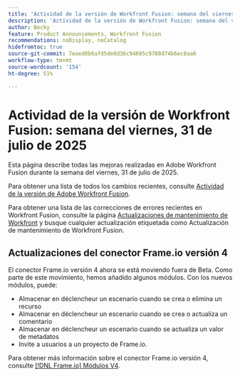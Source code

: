 ```yaml
---
title: 'Actividad de la versión de Workfront Fusion: semana del viernes, 31 de julio de 2025'
description: 'Actividad de la versión de Workfront Fusion: semana del viernes, 31 de julio de 2025'
author: Becky
feature: Product Announcements, Workfront Fusion
recommendations: noDisplay, noCatalog
hidefromtoc: true
source-git-commit: 7eaed8b6afd5de0d36c94605c9708d74b6ec8aa6
workflow-type: tm+mt
source-wordcount: '154'
ht-degree: 51%

---
```


# Actividad de la versión de Workfront Fusion: semana del viernes, 31 de julio de 2025

Esta página describe todas las mejoras realizadas en Adobe Workfront Fusion durante la semana del viernes, 31 de julio de 2025.

Para obtener una lista de todos los cambios recientes, consulte [Actividad de la versión de Adobe Workfront Fusion](/help/workfront-fusion/fusion-product-releases/fusion-release-activity.md).

Para obtener una lista de las correcciones de errores recientes en Workfront Fusion, consulte la página [Actualizaciones de mantenimiento de Workfront](https://experienceleague.adobe.com/es/docs/workfront-known-issues/releases/current-updates) y busque cualquier actualización etiquetada como Actualización de mantenimiento de Workfront Fusion.

## Actualizaciones del conector Frame.io versión 4

El conector Frame.io versión 4 ahora se está moviendo fuera de Beta. Como parte de este movimiento, hemos añadido algunos módulos. Con los nuevos módulos, puede:

* Almacenar en déclencheur un escenario cuando se crea o elimina un recurso
* Almacenar en déclencheur un escenario cuando se crea o actualiza un comentario
* Almacenar en déclencheur un escenario cuando se actualiza un valor de metadatos
* Invite a usuarios a un proyecto de Frame.io.

Para obtener más información sobre el conector Frame.io versión 4, consulte [[!DNL Frame.io] Módulos V4](/help/workfront-fusion/references/apps-and-modules/adobe-connectors/frame-io-modules-new.md).



